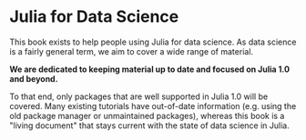 # Julia for Data Science

This book exists to help people using Julia for data science. As data science is a fairly general term, we aim to cover a wide range of material.

**We are dedicated to keeping material up to date and focused on Julia 1.0 and beyond.**

To that end, only packages that are well supported in Julia 1.0 will be covered. Many existing tutorials have out-of-date information (e.g. using the old package manager or unmaintained packages), whereas this book is a "living document" that stays current with the state of data science in Julia.